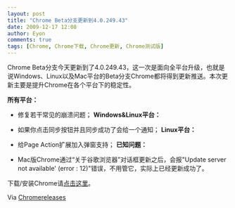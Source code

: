 ```yaml
---
layout: post
title: "Chrome Beta分支更新到4.0.249.43"
date: 2009-12-17 12:08
author: Eyon
comments: true
tags: [Chrome, Chrome下载, Chrome更新, Chrome测试版]
---
```

Chrome Beta分支今天更新到了4.0.249.43，这一次是面向全平台升级，也就是说Windows、Linux以及Mac平台的Beta分支Chrome都将得到更新推送。本次更新主要是提升Chrome在各个平台下的稳定性。

**所有平台：**


*   修复若干常见的崩溃问题；
**Windows&amp;Linux平台：**


*   如果你点击同步按钮并且同步成功了会给一个通知；
**Linux平台：**


*   给Page Action扩展加入弹窗支持；
**已知问题：**


*   Mac版Chrome通过“关于谷歌浏览器”对话框更新之后，会报"Update server not available' (error : 12)"错误，不用管它，实际上已经更新成功了。

下载/安装Chrome请[点击这里](http://www.chromi.org/chromedownload)。

Via [Chromereleases](http://googlechromereleases.blogspot.com/2009/12/beta-update-linux-and-windows.html)
